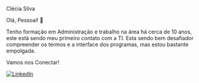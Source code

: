 Clécia Silva 

Olá, Pessoal! 👋

Tenho formação em Administração e trabalho na área há cerca de 10 anos, este está sendo meu primeiro contato com a TI. Esta sendo bem desafiador compreender os termos e a interface dos programas, mas estou bastante empolgada. 

Vamos nos Conectar! 

[![LinkedIn](https://img.shields.io/badge/LinkedIn-000?style=for-the-badge&logo=linkedin&logoColor=0E76A8)](linkedin.com/in/clecia-silva-vasconcelos)


